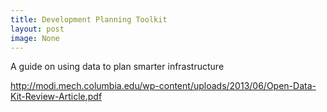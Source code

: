 ```yaml
---
title: Development Planning Toolkit 
layout: post
image: None
---
```


 A guide on using data to plan smarter infrastructure
       
http://modi.mech.columbia.edu/wp-content/uploads/2013/06/Open-Data-Kit-Review-Article.pdf

